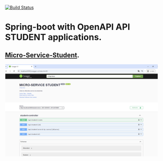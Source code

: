 [![Build Status](https://ci-cd.springdoc.org:8443/buildStatus/icon?job=springdoc-openapi-demos%2Fmaster)](https://ci-cd.springdoc.org:8443/view/springdoc-openapi-demos/job/springdoc-openapi-demos/job/master/)


# Spring-boot with OpenAPI API STUDENT applications.

## [Micro-Service-Student](http://localhost:8090/swagger-ui/index.html#/).


![Branching](src/main/resources/static/img/img.png)





